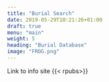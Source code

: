 ```yaml
---
title: "Burial Search"
date: 2019-05-29T10:21:26+01:00
draft: true
menu: "main"
weight: 5
heading: "Burial Database"
image: "FROG.png"
---
```

Link to info site {{< rpubs>}}